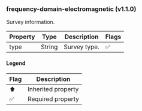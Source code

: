 ### frequency-domain-electromagnetic (v1.1.0)
Survey information.

| Property | Type | Description | Flags |
|---|---|---|---|
| type | String | Survey type. | ✅ |


#### Legend

| Flag | Description |
| --- | --- |
| ⬆️ | Inherited property |
| ✅ | Required property |


